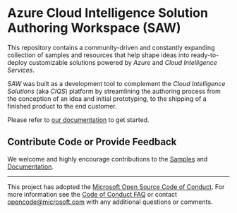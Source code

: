 # Azure Cloud Intelligence Solution Authoring Workspace (SAW)

This repository contains a community-driven and constantly expanding collection of samples and resources that help shape ideas into ready-to-deploy customizable solutions powered by *Azure* and *Cloud Intelligence Services*.

*SAW* was built as a development tool to complement the *Cloud Intelligence Solutions* (aka *CIQS*) platform by streamlining the authoring process from the conception of an idea and initial prototyping, to the shipping of a finished product to the end customer.

Please refer to [our documentation](https://azure.github.io/Azure-CloudIntelligence-SolutionAuthoringWorkspace/) to get started.

## Contribute Code or Provide Feedback

We welcome and highly encourage contributions to the [Samples](Samples) and [Documentation](docs#how-to-contribute).

* * *
This project has adopted the [Microsoft Open Source Code of Conduct](https://opensource.microsoft.com/codeofconduct/). For more information see the [Code of Conduct FAQ](https://opensource.microsoft.com/codeofconduct/faq/) or contact [opencode@microsoft.com](mailto:opencode@microsoft.com) with any additional questions or comments.
